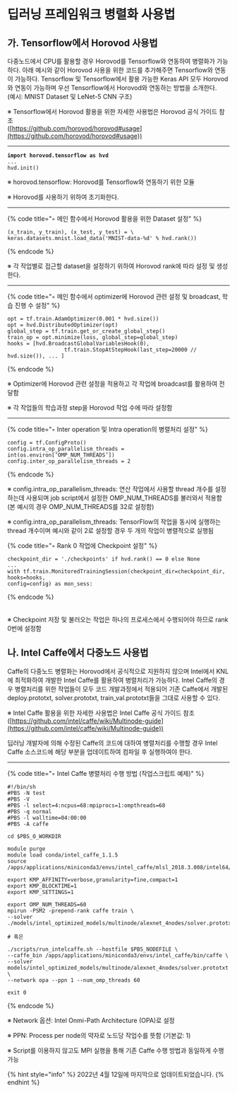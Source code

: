 # 딥러닝 프레임워크 병렬화 사용법

## 가. Tensorflow에서 Horovod 사용법

다중노드에서 CPU를 활용할 경우 Horovod를 Tensorflow와 연동하여 병렬화가 가능하다. 아래 예시와 같이 Horovod 사용을 위한 코드를 추가해주면 Tensorflow와 연동이 가능하다. Tensorflow 및 Tensorflow에서 활용 가능한 Keras API 모두 Horovod와 연동이 가능하며 우선 Tensorflow에서 Horovod와 연동하는 방법을 소개한다.\
(예시: MNIST Dataset 및 LeNet-5 CNN 구조)



※ Tensorflow에서 Horovod 활용을 위한 자세한 사용법은 Horovod 공식 가이드 참조\
([https://github.com/horovod/horovod#usage](https://github.com/horovod/horovod#usage))

****

<pre data-title="◦ Tensorflow에서 Horovod 사용을 위한 import 및 메인 함수에서 Horovod 초기화"><code><strong>import horovod.tensorflow as hvd
</strong>...
hvd.init()</code></pre>

※ horovod.tensorflow: Horovod를 Tensorflow와 연동하기 위한 모듈

※ Horovod를 사용하기 위하여 초기화한다.

****

{% code title="◦ 메인 함수에서 Horovod 활용을 위한 Dataset 설정" %}
```
(x_train, y_train), (x_test, y_test) = \
keras.datasets.mnist.load_data('MNIST-data-%d' % hvd.rank())
```
{% endcode %}

※ 각 작업별로 접근할 dataset을 설정하기 위하여 Horovod rank에 따라 설정 및 생성한다.

****

{% code title="◦ 메인 함수에서 optimizer에 Horovod 관련 설정 및 broadcast, 학습 진행 수 설정" %}
```
opt = tf.train.AdamOptimizer(0.001 * hvd.size())
opt = hvd.DistributedOptimizer(opt)
global_step = tf.train.get_or_create_global_step()
train_op = opt.minimize(loss, global_step=global_step)
hooks = [hvd.BroadcastGlobalVariablesHook(0),
                  tf.train.StopAtStepHook(last_step=20000 // hvd.size()), ... ]
```
{% endcode %}

※ Optimizer에 Horovod 관련 설정을 적용하고 각 작업에 broadcast를 활용하여 전달함

※ 각 작업들의 학습과정 step을 Horovod 작업 수에 따라 설정함

****

{% code title="◦ Inter operation 및 Intra operation의 병렬처리 설정" %}
```
config = tf.ConfigProto()
config.intra_op_parallelism_threads = int(os.environ[‘OMP_NUM_THREADS’])
config.inter_op_parallelism_threads = 2
```
{% endcode %}

※ config.intra\_op\_parallelism\_threads: 연산 작업에서 사용할 thread 개수를 설정하는데 사용되며 job script에서 설정한 OMP\_NUM\_THREADS를 불러와서 적용함 (본 예시의 경우 OMP\_NUM\_THREADS를 32로 설정함)

※ config.intra\_op\_parallelism\_threads: TensorFlow의 작업을 동시에 실행하는 thread 개수이며 예시와 같이 2로 설정할 경우 두 개의 작업이 병렬적으로 실행됨



{% code title="◦ Rank 0 작업에 Checkpoint 설정" %}
```
checkpoint_dir = './checkpoints' if hvd.rank() == 0 else None
...
with tf.train.MonitoredTrainingSession(checkpoint_dir=checkpoint_dir,
hooks=hooks,
config=config) as mon_sess:
```
{% endcode %}

|   |
| - |

※ Checkpoint 저장 및 불러오는 작업은 하나의 프로세스에서 수행되어야 하므로 rank 0번에 설정함

## 나. Intel Caffe에서 다중노드 사용법

Caffe의 다중노드 병렬화는 Horovod에서 공식적으로 지원하지 않으며 Intel에서 KNL에 최적화하여 개발한 Intel Caffe를 활용하여 병렬처리가 가능하다. Intel Caffe의 경우 병렬처리를 위한 작업들이 모두 코드 개발과정에서 적용되어 기존 Caffe에서 개발된 deploy.prototxt, solver.prototxt, train\_val.prototxt들을 그대로 사용할 수 있다.



※ Intel Caffe 활용을 위한 자세한 사용법은 Intel Caffe 공식 가이드 참조\
([https://github.com/intel/caffe/wiki/Multinode-guide](https://github.com/intel/caffe/wiki/Multinode-guide))



딥러닝 개발자에 의해 수정된 Caffe의 코드에 대하여 병렬처리를 수행할 경우 Intel Caffe 소스코드에 해당 부분을 업데이트하여 컴파일 후 실행하여야 한다.

****

{% code title="◦ Intel Caffe 병렬처리 수행 방법 (작업스크립트 예제)" %}
```
#!/bin/sh
#PBS -N test
#PBS -V
#PBS -l select=4:ncpus=68:mpiprocs=1:ompthreads=68
#PBS -q normal
#PBS -l walltime=04:00:00
#PBS -A caffe

cd $PBS_O_WORKDIR

module purge
module load conda/intel_caffe_1.1.5
source /apps/applications/miniconda3/envs/intel_caffe/mlsl_2018.3.008/intel64/bin/mlslvars.sh

export KMP_AFFINITY=verbose,granularity=fine,compact=1
export KMP_BLOCKTIME=1
export KMP_SETTINGS=1

export OMP_NUM_THREADS=60
mpirun -PSM2 -prepend-rank caffe train \
--solver ./models/intel_optimized_models/multinode/alexnet_4nodes/solver.prototxt

# 혹은

./scripts/run_intelcaffe.sh --hostfile $PBS_NODEFILE \
--caffe_bin /apps/applications/miniconda3/envs/intel_caffe/bin/caffe \
--solver models/intel_optimized_models/multinode/alexnet_4nodes/solver.prototxt \
--network opa --ppn 1 --num_omp_threads 60

exit 0
```
{% endcode %}

※ Network 옵션: Intel Onmi-Path Architecture (OPA)로 설정

※ PPN: Process per node의 약자로 노드당 작업수를 뜻함 (기본값: 1)

※ Script를 이용하지 않고도 MPI 실행을 통해 기존 Caffe 수행 방법과 동일하게 수행 가능



{% hint style="info" %}
2022년 4월 12일에 마지막으로 업데이트되었습니다.
{% endhint %}
